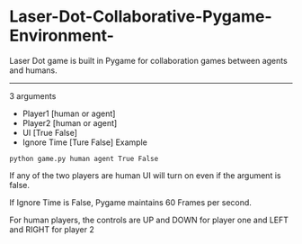 # Laser-Dot-Collaborative-Pygame-Environment-
Laser Dot game is built in Pygame for collaboration games between agents and humans.

---
3 arguments
* Player1 [human or agent]
* Player2 [human or agent]
* UI [True False]
* Ignore Time [Ture False]
Example
```
python game.py human agent True False
```
If any of the two players are human UI will turn on even if the argument is false.

If Ignore Time is False, Pygame maintains 60 Frames per second.

For human players, the controls are UP and DOWN for player one and LEFT and RIGHT for player 2
